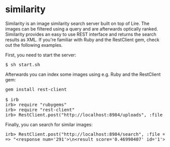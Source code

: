 
# similarity

Similarity is an image similarity search server built on top of Lire.
The images can be filtered using a query and are afterwards optically ranked.
Similarity provides an easy to use REST interface and returns the search results as XML.
If you're familiar with Ruby and the RestClient gem, check out the following examples.

First, you need to start the server:

<pre>
$ sh start.sh
</pre>

Afterwards you can index some images using e.g. Ruby and the RestClient gem:

<pre>
gem install rest-client

$ irb
irb> require "rubygems"
irb> require "rest-client"
irb> RestClient.post("http://localhost:8984/uploads", :file => File.new("test.jpg"), :text => "keywords", :id => 1) 
</pre>

Finally, you can search for similar images:

<pre>
irb> RestClient.post("http://localhost:8984/search", :file => File.new("reference.jpg"), :q => "keywords", :start => 0, :limit => 2)
=> "&lt;response num='291'&gt;\n&lt;result score='0.46990407' id='1'&gt;test.jpg&lt;/result&gt;...&lt;/response&gt;\n"
</pre>

